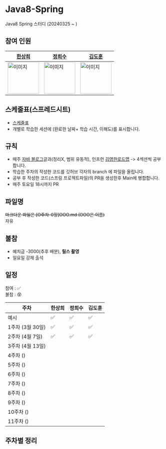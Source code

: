 # Java8-Spring
Java8 Spring 스터디 (20240325 ~ )


                
## 참여 인원 
| [한상희](https://github.com/tkdgml822)| [정희수](https://github.com/kingxeesu)| [김도훈](https://github.com/dohun1109?tab=following)|
|---|---|---|
| <img src="https://avatars.githubusercontent.com/u/77792853?v=4" alt="이미지" width="100" height="100">| <img src="https://avatars.githubusercontent.com/u/112453560?v=4" alt="이미지" width="100" height="100"> | <img src="https://avatars.githubusercontent.com/u/108252423?v=4" alt="이미지" width="100" height="100"> |

## 스케줄표(스프레드시트)
- [스케줄표](https://docs.google.com/spreadsheets/d/1EkloGQq8Qmft0oaqB-Hfl2q7viW28y_5TsPkbYpG2Zk/edit#gid=0)
- 개별로 학습한 세션에 (완료한 날짜+ 학습 시간, 이해도)를 표시합니다.


## 규칙
- 매주 [자바 블로그](https://inpa.tistory.com/)글과(정리X, 범위 유동적), 인프런 [김영한로드맵](https://www.inflearn.com/course/%EC%8A%A4%ED%94%84%EB%A7%81-%ED%95%B5%EC%8B%AC-%EC%9B%90%EB%A6%AC-%EA%B8%B0%EB%B3%B8%ED%8E%B8) -> 4섹션씩 공부합니다.
- 학습한 주차의 작성한 코드를 깃허브 각자의 branch 에 파일을 올립니다.
- 공부 후 작성한 코드(스프링 프로젝트파일)의 PR을 생성한후 Main에 병합합니다.
- 매주 토요일 18시까지 PR 


## 파일명
<del>마크다운 파일은 [O주차-0장]OOO.md (OOO은 이름)</del><br>
자유

## 불참
- 예치금 -3000(추후 배분), **릴스 촬영**
- 일요일 강제 출석
## 일정

참여 : ✅  
불참 : 😵  

| 주차           | 한상희 | 정희수 | 김도훈 |
|--------------|-----|-----|-----|
| 예시           | ✅  | ✅   | ✅  |
| 1주차 (3월 30일) | ✅  | ✅   | ✅  |   
| 2주차 (4월 7일)  | ✅  | ✅   | ✅  |   
| 3주차 (4월 13일) |     |     |     | 
| 4주차 ()       |     |     |     | 
| 5주차 ()       |     |     |     | 
| 6주차 ()       |     |     |     |  
| 7주차 ()       |     |     |     |  
| 8주차 ()       |     |     |     |  
| 9주차 ()       |     |     |     |  
| 10주차 ()      |     |     |     |   
| 11주차 ()      |     |     |     |  

## 주차별 정리


  
